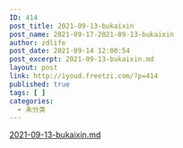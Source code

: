 ```yaml
---
ID: 414
post_title: 2021-09-13-bukaixin
post_name: 2021-09-17-2021-09-13-bukaixin
author: zdlife
post_date: 2021-09-14 12:00:54
post_excerpt: 2021-09-13-bukaixin.md
layout: post
link: http://iyoud.freetzi.com/?p=414
published: true
tags: [ ]
categories:
  - 未分类
---
```

[2021-09-13-bukaixin.md][1]

 [1]: http://iyoud.freetzi.com/wp-content/uploads/2021/09/bdeef9cd4b4681d87e09eec5a1c47c82.md